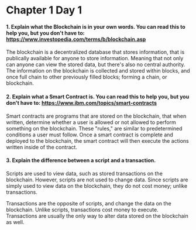 # Chapter 1 Day 1
#### 1. Explain what the Blockchain is in your own words. You can read this to help you, but you don't have to: https://www.investopedia.com/terms/b/blockchain.asp

The blockchain is a decentralized database that stores information, that is publically available for anyone to store information. Meaning that not only can anyone can view the stored data, but there's also no central authority. The information on the blockchain is collected and stored within blocks, and once full chain to other previously filled blocks; forming a chain, or blockchain. 

#### 2. Explain what a Smart Contract is. You can read this to help you, but you don't have to: https://www.ibm.com/topics/smart-contracts

Smart contracts are programs that are stored on the blockchain, that when written, determine whether a user is allowed or not allowed to perform something on the blockchain. These "rules," are similar to predetermined conditions a user must follow. Once a smart contract is complete and deployed to the blockchain, the smart contract will then execute the actions written inside of the contract. 

#### 3. Explain the difference between a script and a transaction.

Scripts are used to view data, such as stored transactions on the blockchain. However, scripts are not used to change data. Since scripts are simply used to view data on the blockchain, they do not cost money; unlike transactions.

Transactions are the opposite of scripts, and change the data on the blockchain. Unlike scripts, transactions cost money to execute. Transactions are usually the only way to alter data stored on the blockchain as well. 

